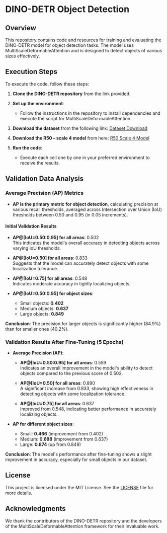 # DINO-DETR Object Detection

## Overview

This repository contains code and resources for training and evaluating the DINO-DETR model for object detection tasks. The model uses MultiScaleDeformableAttention and is designed to detect objects of various sizes effectively.

## Execution Steps

To execute the code, follow these steps:

1. **Clone the DINO-DETR repository** from the link provided.
   
2. **Set up the environment**:
   - Follow the instructions in the repository to install dependencies and execute the script for MultiScaleDeformableAttention.

3. **Download the dataset** from the following link:
   [Dataset Download](https://drive.google.com/drive/folders/1FhQ6tug9ti7OHXbt6-4BbmjFaMjyBYNN?usp=drive_link)

4. **Download the R50 – scale 4 model** from here:
   [R50 Scale 4 Model](https://drive.google.com/file/d/1AwUn5EebmmLBo7njjW_Ng1q9zDrqkNbB/view?usp=drive_link)

5. **Run the code**:
   - Execute each cell one by one in your preferred environment to receive the results.

## Validation Data Analysis

### Average Precision (AP) Metrics

- **AP is the primary metric for object detection**, calculating precision at various recall thresholds, averaged across Intersection over Union (IoU) thresholds between 0.50 and 0.95 (in 0.05 increments).

#### Initial Validation Results

- **AP@[IoU=0.50:0.95] for all areas**: 0.502  
  This indicates the model's overall accuracy in detecting objects across varying IoU thresholds.
  
- **AP@[IoU=0.50] for all areas**: 0.833  
  Suggests that the model can accurately detect objects with some localization tolerance.
  
- **AP@[IoU=0.75] for all areas**: 0.548  
  Indicates moderate accuracy in tightly localizing objects.
  
- **AP@[IoU=0.50:0.95] for object sizes**:
  - Small objects: **0.402**
  - Medium objects: **0.637**
  - Large objects: **0.849**

**Conclusion**: The precision for larger objects is significantly higher (84.9%) than for smaller ones (40.2%).

### Validation Results After Fine-Tuning (5 Epochs)

- **Average Precision (AP)**:
  - **AP@[IoU=0.50:0.95] for all areas**: 0.559  
    Indicates an overall improvement in the model's ability to detect objects compared to the previous score of 0.502.
  
  - **AP@[IoU=0.50] for all areas**: 0.890  
    A significant increase from 0.833, showing high effectiveness in detecting objects with some localization tolerance.
  
  - **AP@[IoU=0.75] for all areas**: 0.637  
    Improved from 0.548, indicating better performance in accurately localizing objects.

- **AP for different object sizes**:
  - Small: **0.466** (improvement from 0.402)
  - Medium: **0.688** (improvement from 0.637)
  - Large: **0.874** (up from 0.849)

**Conclusion**: The model's performance after fine-tuning shows a slight improvement in accuracy, especially for small objects in our dataset.

## License

This project is licensed under the MIT License. See the [LICENSE](LICENSE) file for more details.

## Acknowledgments

We thank the contributors of the DINO-DETR repository and the developers of the MultiScaleDeformableAttention framework for their invaluable work.
